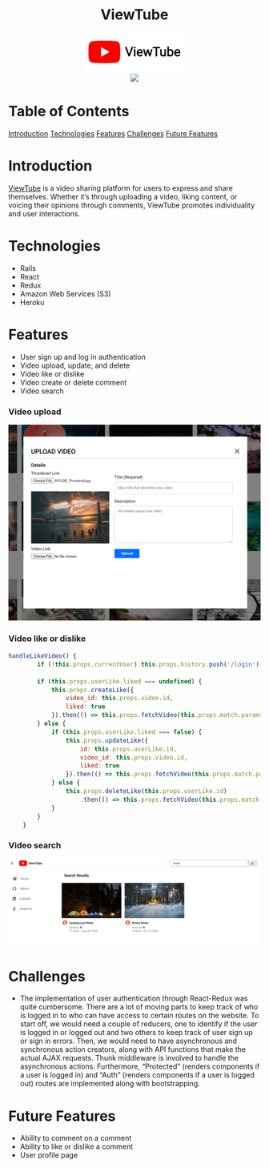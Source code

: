 <h1 align="center">ViewTube</h1>

<div align="center">
   <a href="https://kb-viewtube.herokuapp.com/">
      <img src="./app/assets/images/logo.png">
   </a>
</div>

<div align="center">
   <a href="https://kb-viewtube.herokuapp.com/">
      <img src="./app/assets/images/view-tube-splash-page-02.png">
   </a>
</div>

# Table of Contents
<a href="#introduction">Introduction</a>
<a href="#technologies">Technologies</a>
<a href="#features">Features</a>
<a href="#challenges">Challenges</a>
<a href="#futurefeatures">Future Features</a>

<div id="introduction"></div>

# Introduction
[ViewTube](https://kb-viewtube.herokuapp.com/) is a video sharing platform for users to express and share themselves. Whether it’s through uploading a video, liking content, or voicing their opinions through comments, ViewTube promotes individuality and user interactions.

<div id="technologies"></div>

# Technologies
-	Rails
-	React
-	Redux
-	Amazon Web Services (S3)
-	Heroku

<div id="features"></div>

# Features
-	User sign up and log in authentication
-	Video upload, update, and delete
-  Video like or dislike
-  Video create or delete comment
-  Video search

<h3>Video upload</h3>

<img src="./app/assets/images/view-tube-video-upload.png">

<h3>Video like or dislike</h3>

```javascript
handleLikeVideo() {
        if (!this.props.currentUser) this.props.history.push('/login');

        if (this.props.userLike.liked === undefined) {
            this.props.createLike({
                video_id: this.props.video.id,
                liked: true
            }).then(() => this.props.fetchVideo(this.props.match.params.videoId))
        } else {
            if (this.props.userLike.liked === false) {
                this.props.updateLike({
                    id: this.props.userLike.id,
                    video_id: this.props.video.id,
                    liked: true
                }).then(() => this.props.fetchVideo(this.props.match.params.videoId))
            } else {
                this.props.deleteLike(this.props.userLike.id)
                    .then(() => this.props.fetchVideo(this.props.match.params.videoId))
            }
        }
    }
```

<h3>Video search</h3>

<img src="./app/assets/images/view-tube-search-bar.png">

<div id="challenges"></div>

# Challenges
-	The implementation of user authentication through React-Redux was quite cumbersome. There are a lot of moving parts to keep track of who is logged in to who can have access to certain routes on the website. To start off, we would need a couple of reducers, one to identify if the user is logged in or logged out and two others to keep track of user sign up or sign in errors. Then, we would need to have asynchronous and synchronous action creators, along with API functions that make the actual AJAX requests. Thunk middleware is involved to handle the asynchronous actions. Furthermore, “Protected” (renders components if a user is logged in) and “Auth” (renders components if a user is logged out) routes are implemented along with bootstrapping.

<div id="futurefeatures"></div>

# Future Features
-	Ability to comment on a comment
-	Ability to like or dislike a comment
-	User profile page